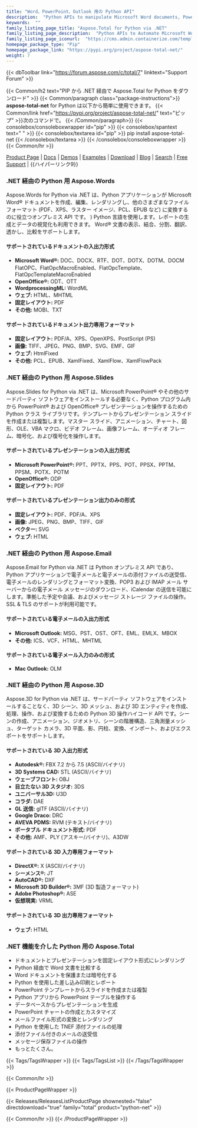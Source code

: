 ```yaml
---
title: "Word、PowerPoint、Outlook 用の Python API"
description:  "Python APIs to manipulate Microsoft Word documents, PowerPoint presentations and Outlook email Formats"
keywords:  ""
family_listing_page_title: "Aspose.Total for Python via .NET"
family_listing_page_description:  "Python APIs to Automate Microsoft Word and PowerPoint Files Manipulate Microsoft Word documents, PowerPoint presentations and Outlook email Formats"
family_listing_page_iconurl:  "https://cms.admin.containerize.com/templates/aspose/img/products/total/aspose_total-for-python-via-net.svg"
homepage_package_type: "Pip"
homepage_package_link: "https://pypi.org/project/aspose-total-net/"
weight: 7
---
```


{{< dbToolbar link="https://forum.aspose.com/c/total/7" linktext="Support Forum" >}}

{{< Common/h2 text="PIP から .NET 経由で Aspose.Total for Python をダウンロード"  >}}
{{< Common/paragraph class="package-instructions">}}
<b>aspose-total-net</b> for Python は以下から簡単に使用できます。
{{< Common/link href="https://pypi.org/project/aspose-total-net/" text="ピップ"  >}}次のコマンドで。
{{< /Common/paragraph>}}
{{< consolebox/consoleboxwrapper id="pip" >}}
       {{< consolebox/spantext text=" " >}}
       {{< consolebox/textarea id="pip" >}} pip install aspose-total-net {{< /consolebox/textarea >}}
{{< /consolebox/consoleboxwrapper >}}
{{< Common/hr >}}

[Product Page](https://products.aspose.com/total/python-net) | [Docs](https://docs.aspose.com/total/pythonnet/) | [Demos](https://products.aspose.app/total/family) | [Examples](https://aspose.github.io/) | [Download](https://downloads.aspose.com/total/pythonnet) | [Blog](https://blog.aspose.com/category/total/) | [Search](https://search.aspose.com/) | [Free Support](https://forum.aspose.com/c/total/7) | {{ハイパーリンク9}}

### .NET 経由の Python 用 Aspose.Words

Aspose.Words for Python via .NET は、Python アプリケーションが Microsoft Word® ドキュメントを作成、編集、レンダリングし、他のさまざまなファイル フォーマット (PDF、XPS、ラスター イメージ、PCL、EPUB など) に変換するのに役立つオンプレミス API です。 ) Python 言語を使用します。レポートの生成とデータの視覚化も利用できます。 Word® 文書の表示、結合、分割、翻訳、透かし、比較をサポートします。

#### サポートされているドキュメントの入出力形式

- **Microsoft Word®:** DOC、DOCX、RTF、DOT、DOTX、DOTM、DOCM FlatOPC、FlatOpcMacroEnabled、FlatOpcTemplate、FlatOpcTemplateMacroEnabled
- **OpenOffice®:** ODT、OTT
- **WordprocessingML:** WordML
- **ウェブ:** HTML、MHTML
- **固定レイアウト:** PDF
- **その他:** MOBI、TXT

#### サポートされているドキュメント出力専用フォーマット

- **固定レイアウト:** PDF/A、XPS、OpenXPS、PostScript (PS)
- **画像:** TIFF、JPEG、PNG、BMP、SVG、EMF、GIF
- **ウェブ:** HtmlFixed
- **その他:** PCL、EPUB、XamlFixed、XamlFlow、XamlFlowPack

### .NET 経由の Python 用 Aspose.Slides

Aspose.Slides for Python via .NET は、Microsoft PowerPoint® やその他のサードパーティ ソフトウェアをインストールする必要なく、Python プログラム内から PowerPoint® および OpenOffice® プレゼンテーションを操作するための Python クラス ライブラリです。テンプレートからプレゼンテーション スライドを作成または複製します。マスター スライド、アニメーション、チャート、図形、OLE、VBA マクロ、ビデオ フレーム、画像フレーム、オーディオ フレーム、暗号化、および復号化を操作します。

#### サポートされているプレゼンテーションの入出力形式

- **Microsoft PowerPoint®:** PPT、PPTX、PPS、POT、PPSX、PPTM、PPSM、POTX、POTM
- **OpenOffice®:** ODP
- **固定レイアウト:** PDF

#### サポートされているプレゼンテーション出力のみの形式

- **固定レイアウト:** PDF、PDF/A、XPS
- **画像:** JPEG、PNG、BMP、TIFF、GIF
- **ベクター:** SVG
- **ウェブ:** HTML

### .NET 経由の Python 用 Aspose.Email

Aspose.Email for Python via .NET は Python オンプレミス API であり、Python アプリケーションで電子メールと電子メールの添付ファイルの送受信、電子メールのレンダリングとフォーマット変換、POP3 および IMAP メール サーバーからの電子メール メッセージのダウンロード、iCalendar の送信を可能にします。準拠した予定や会議、およびメッセージ ストレージ ファイルの操作。 SSL & TLS のサポートが利用可能です。

#### サポートされている電子メールの入出力形式

- **Microsoft Outlook:** MSG、PST、OST、OFT、EML、EMLX、MBOX
- **その他:** ICS、VCF、HTML、MHTML

#### サポートされている電子メール入力のみの形式

- **Mac Outlook:** OLM

### .NET 経由の Python 用 Aspose.3D

Aspose.3D for Python via .NET は、サードパーティ ソフトウェアをインストールすることなく、3D シーン、3D メッシュ、および 3D エンティティを作成、処理、操作、および変換するための Python 3D 操作ハイコード API です。シーンの作成、アニメーション、ジオメトリ、シーンの階層構造、三角測量メッシュ、ターゲット カメラ、3D 平面、影、円柱、変換、インポート、およびエクスポートをサポートします。

#### サポートされている 3D 入出力形式

- **Autodesk®:** FBX 7.2 から 7.5 (ASCII/バイナリ)
- **3D Systems CAD:** STL (ASCII/バイナリ)
- **ウェーブフロント:** OBJ
- **目立たない 3D スタジオ:** 3DS
- **ユニバーサル3D:** U3D
- **コラダ:** DAE
- **GL 送信:** glTF (ASCII/バイナリ)
- **Google Draco:** DRC
- **AVEVA PDMS:** RVM (テキスト/バイナリ)
- **ポータブル ドキュメント形式:** PDF
- **その他:** AMF、PLY (アスキー/バイナリ)、A3DW

#### サポートされている 3D 入力専用フォーマット

- **DirectX®:** X (ASCII/バイナリ)
- **シーメンス®:** JT
- **AutoCAD®:** DXF
- **Microsoft 3D Builder®:** 3MF (3D 製造フォーマット)
- **Adobe Photoshop®:** ASE
- **仮想現実:** VRML

#### サポートされている 3D 出力専用フォーマット

- **ウェブ:** HTML

### .NET 機能を介した Python 用の Aspose.Total

- ドキュメントとプレゼンテーションを固定レイアウト形式にレンダリング
- Python 経由で Word 文書を比較する
- Word ドキュメントを保護または暗号化する
- Python を使用した差し込み印刷とレポート
- PowerPoint テンプレートからスライドを作成または複製
- Python アプリから PowerPoint テーブルを操作する
- データベースからプレゼンテーションを生成
- PowerPoint チャートの作成とカスタマイズ
- メールファイル形式の変換とレンダリング
- Python を使用した TNEF 添付ファイルの処理
- 添付ファイル付きのメールの送受信
- メッセージ保存ファイルの操作
- もっとたくさん。

{{< Tags/TagsWrapper >}}
 {{< Tags/TagsList >}}
{{< /Tags/TagsWrapper >}}

{{< Common/hr >}}

{{< ProductPageWrapper >}}
<!-- ReleasesListProductPage-->
   {{< Releases/ReleasesListProductPage shownested="false"  directdownload="true" family="total" product="python-net" >}}
<!-- /ReleasesListProductPage-->
{{< Common/hr >}}
{{< /ProductPageWrapper >}}


